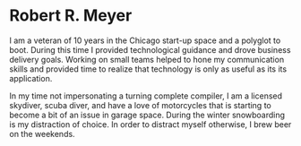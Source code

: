 # Robert R. Meyer

I am a veteran of 10 years in the Chicago start-up space and a polyglot to boot.
During this time I provided technological guidance and drove business
delivery goals. Working on small teams helped to hone my communication skills and
provided time to realize that technology is only as useful as its its application.

In my time not impersonating a turning complete compiler, I am a licensed
skydiver, scuba diver, and have a love of motorcycles that is starting to
become a bit of an issue in garage space. During the winter snowboarding
is my distraction of choice. In order to distract myself otherwise, I
brew beer on the weekends.
